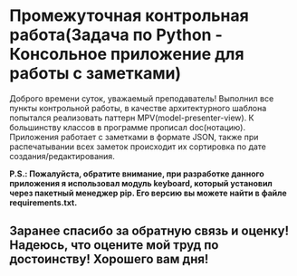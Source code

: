 # Промежуточная контрольная работа(Задача по Python - Консольное приложение для работы с заметками)

Доброго времени суток, уважаемый преподаватель! Выполнил все пункты контрольной работы, в качестве архитектурного шаблона попытался реализовать паттерн MPV(model-presenter-view). К большинству классов в программе прописал doc(нотацию).
Приложения работает с заметками в формате JSON, также при распечатывании всех заметок происходит их сортировка по дате создания/редактирования.

**P.S.: Пожалуйста, обратите внимание, при разработке данного приложения я использовал модуль keyboard, который установил через пакетный менеджер pip. Его версию вы можете найти в файле requirements.txt.**

## Заранее спасибо за обратную связь и оценку! Надеюсь, что оцените мой труд по достоинству! Хорошего вам дня!